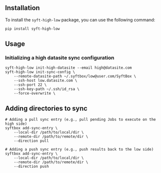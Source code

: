 ## Installation

To install the `syft-high-low` package, you can use the following command:

```bash
pip install syft-high-low
```

## Usage

### Initializing a high datasite sync configuration

```
syft-high-low init-high-datasite --email high@datasite.com
syft-high-low init-sync-config \
    --remote-datasite-path ~/.syftbox/low@user.com/SyftBox \
    --ssh-host low.datasite.com \
    --ssh-port 22 \
    --ssh-key-path ~/.ssh/id_rsa \
    --force-overwrite \
```

## Adding directories to sync
```
# Adding a pull sync entry (e.g., pull pending Jobs to execute on the high side)
syftbox add-sync-entry \
    --local-dir /path/to/local/dir \
    --remote-dir /path/to/remote/dir \
    --direction pull

# Adding a push sync entry (e.g., push results back to the low side)
syftbox add-sync-entry \
    --local-dir /path/to/local/dir \
    --remote-dir /path/to/remote/dir \
    --direction push
```